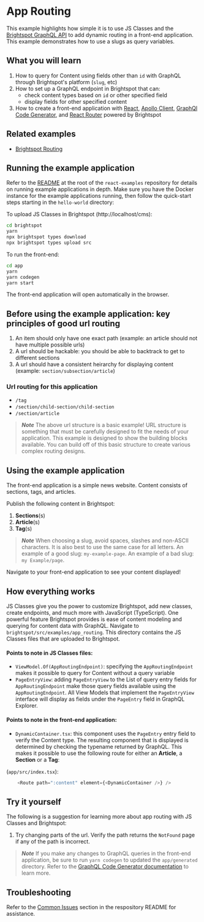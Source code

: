 # App Routing
This example highlights how simple it is to use JS Classes and the [Brightspot GraphQL API](https://www.brightspot.com/documentation/brightspot-cms-developer-guide/latest/graphql-api) to add dynamic routing in a front-end application. This example demonstrates how to use a slugs as query variables.

## What you will learn
1. How to query for Content using fields other than `id` with GraphQL through Brightspot's platform (`slug`, etc)
2. How to set up a GraphQL endpoint in Brightspot that can:
    - check content types based on `id` or other specified field
    - display fields for other specified content
3. How to create a front-end application with [React](https://reactjs.org/), [Apollo Client](https://www.apollographql.com/docs/react/), [GraphQl Code Generator](https://www.the-guild.dev/graphql/codegen/docs/getting-started), and [React Router](https://reactrouter.com/en/main) powered by Brightspot
## Related examples
- [Brightspot Routing](https://github.com/brightspot/react-examples)  

## Running the example application
Refer to the [README](/README.md) at the root of the `react-examples` repository for details on running example applications in depth. Make sure you have the Docker instance for the example applications running, then follow the quick-start steps starting in the `hello-world` directory:

To upload JS Classes in Brightspot (http://localhost/cms):

```sh
cd brightspot
yarn
npx brightspot types download
npx brightspot types upload src

```

To run the front-end:

```sh
cd app
yarn
yarn codegen
yarn start
```

The front-end application will open automatically in the browser.

## Before using the example application: key principles of good url routing
1. An item should only have one exact path (example: an article should not have multiple possible urls)
2. A url should be hackable: you should be able to backtrack to get to different sections
3. A url should have a consistent heirarchy for displaying content (example: `section/subsection/article`) 

### Url routing for this application
- `/tag`
- `/section/child-section/child-section`
- `/section/article`

> **_Note_** The above url structure is a basic example! URL structure is something that must be carefully designed to fit the needs of your application. This example is designed to show the building blocks available. You can build off of this basic structure to create various complex routing designs. 

## Using the example application
The front-end application is a simple news website. Content consists of sections, tags, and articles.

Publish the following content in Brightspot:

1. **Sections**(s)
2. **Article**(s)
3. **Tag**(s)

> **_Note_** When choosing a slug, avoid spaces, slashes and non-ASCII characters. It is also best to use the same case for all letters. An example of a good slug: `my-example-page`. An example of a bad slug: `my Example/page`. 

Navigate to your front-end application to see your content displayed!

## How everything works
JS Classes give you the power to customize Brightspot, add new classes, create endpoints, and much more with JavaScript (TypeScript). One powerful feature Brightspot provides is ease of content modeling and querying for content data with GraphQL.
Navigate to `brightspot/src/examples/app_routing`. This directory contains the JS Classes files that are uploaded to Brightspot.

#### Points to note in JS Classes files:
- `ViewModel.Of(AppRoutingEndpoint)`: specifying the `AppRoutingEndpoint` makes it possible to query for Content without a query variable
- `PageEntryView`: adding `PageEntryView` to the List of query entry fields for `AppRoutingEndpoint` make those query fields available using the `AppRoutingEndpoint`. All View Models that implement the `PageEntryView` interface will display as fields under the `PageEntry` field in GraphQL Explorer.

#### Points to note in the front-end application:
- `DynamicContainer.tsx`: this component uses the `PageEntry` entry field to verify the Content type. The resulting component that is displayed is determined by checking the typename returned by GraphQL. This makes it possible to use the following route for either an **Article**, a **Section** or a **Tag**:

(`app/src/index.tsx`):
```js
    <Route path=":content" element={<DynamicContainer />} />
```
## Try it yourself

The following is a suggestion for learning more about app routing with JS Classes and Brightspot:

1. Try changing parts of the url. Verify the path returns the `NotFound` page if any of the path is incorrect.

> **_Note_** If you make any changes to GraphQL queries in the front-end application, be sure to run `yarn codegen` to updated the `app/generated` directory. Refer to the [GraphQL Code Generator documentation](https://www.the-guild.dev/graphql/codegen/docs/getting-started) to learn more.

## Troubleshooting

Refer to the [Common Issues](/README.md) section in the respository README for assistance.